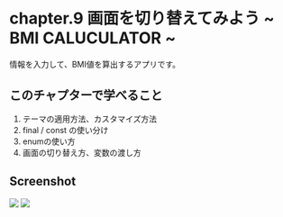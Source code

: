# chapter.9 画面を切り替えてみよう ~ BMI CALUCULATOR ~

情報を入力して、BMI値を算出するアプリです。

## このチャプターで学べること

1. テーマの適用方法、カスタマイズ方法
2. final / const の使い分け
3. enumの使い方
4. 画面の切り替え方、変数の渡し方


## Screenshot

![](https://storage.googleapis.com/zenn-user-upload/7x3v7pkcq2yd9085mvqnyymwd1q4)
![](https://storage.googleapis.com/zenn-user-upload/u37r56w8erpsqexf5pm11pp1js3i)

